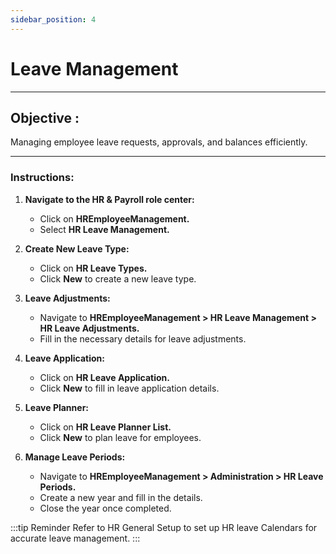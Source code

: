 ```yaml
---
sidebar_position: 4
---
```


# Leave Management
---
<div class="customized-intro-container" id="introduction">
    <h2 class="leave-management"> Objective : </h2>
    <p> Managing employee leave requests, approvals, and balances efficiently. </p>
</div>

---

### Instructions:

1. **Navigate to the HR & Payroll role center:**
   - Click on **HREmployeeManagement.**
   - Select **HR Leave Management.**

2. **Create New Leave Type:**
   - Click on **HR Leave Types.**
   - Click **New** to create a new leave type.

3. **Leave Adjustments:**
   - Navigate to **HREmployeeManagement > HR Leave Management > HR Leave Adjustments.**
   - Fill in the necessary details for leave adjustments.

4. **Leave Application:**
   - Click on **HR Leave Application.**
   - Click **New** to fill in leave application details.

5. **Leave Planner:**
   - Click on **HR Leave Planner List.**
   - Click **New** to plan leave for employees.

6. **Manage Leave Periods:**
   - Navigate to **HREmployeeManagement > Administration > HR Leave Periods.**
   - Create a new year and fill in the details.
   - Close the year once completed.

:::tip Reminder
Refer to HR General Setup to set up HR leave Calendars for accurate leave management.
:::